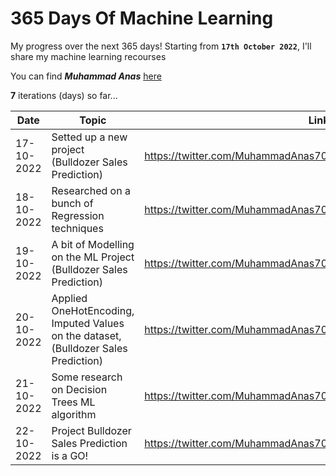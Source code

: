 # 365 Days Of Machine Learning
My progress over the next $365$ days! Starting from **`17th October 2022`**, I'll share my machine learning recourses

You can find ***Muhammad Anas*** [here](https://twitter.com/MuhammadAnas707)

**$7$** iterations (days) so far...


| Date          | Topic                                                                                | Link             |
| ---           | -----------------                                                                    |----------------- |
| 17-10-2022    |Setted up a new project (Bulldozer Sales Prediction)                                  |https://twitter.com/MuhammadAnas707/status/1582037309288914944|
| 18-10-2022    |Researched on a bunch of Regression techniques                                        |https://twitter.com/MuhammadAnas707/status/1582395520894390274|
| 19-10-2022    |A bit of Modelling on the ML Project (Bulldozer Sales Prediction)                     |https://twitter.com/MuhammadAnas707/status/1582764673329295360|
| 20-10-2022    |Applied OneHotEncoding, Imputed Values on the dataset, (Bulldozer Sales Prediction)   |https://twitter.com/MuhammadAnas707/status/1583138350461947907|
| 21-10-2022    |Some research on Decision Trees ML algorithm                                          |https://twitter.com/MuhammadAnas707/status/1583501998682349574|
| 22-10-2022    |Project Bulldozer Sales Prediction is a GO!                                           |https://twitter.com/MuhammadAnas707/status/1583872837512986626|
